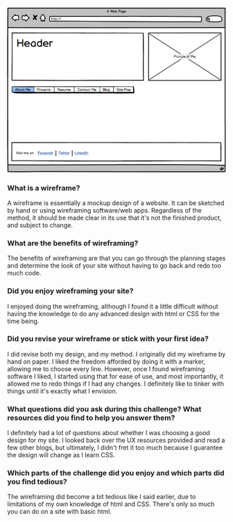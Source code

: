 ![wireframe index page](week-2/wireframe-index.png)

### What is a wireframe?

A wireframe is essentially a mockup design of a website. It can be sketched by hand or using wireframing software/web apps. Regardless of the method, it should be made clear in its use that it's not the finished product, and subject to change.

### What are the benefits of wireframing?

The benefits of wireframing are that you can go through the planning stages and determine the look of your site without having to go back and redo too much code.

### Did you enjoy wireframing your site?

I enjoyed doing the wireframing, although I found it a little difficult without having the knowledge to do any advanced design with html or CSS for the time being.

### Did you revise your wireframe or stick with your first idea?

I did revise both my design, and my method. I originally did my wireframe by hand on paper. I liked the freedom afforded by doing it with a marker, allowing me to choose every line. However, once I found wireframing software I liked, I started using that for ease of use, and most importantly, it allowed me to redo things if I had any changes. I definitely like to tinker with things until it's exactly what I envision.

### What questions did you ask during this challenge? What resources did you find to help you answer them?

I definitely had a lot of questions about whether I was choosing a good design for my site. I looked back over the UX resources provided and read a few other blogs, but ultimately, I didn't fret it too much because I guarantee the design will change as I learn CSS.

### Which parts of the challenge did you enjoy and which parts did you find tedious?

The wireframing did become a bit tedious like I said earlier, due to limitations of my own knowledge of html and CSS. There's only so much you can do on a site with basic html.